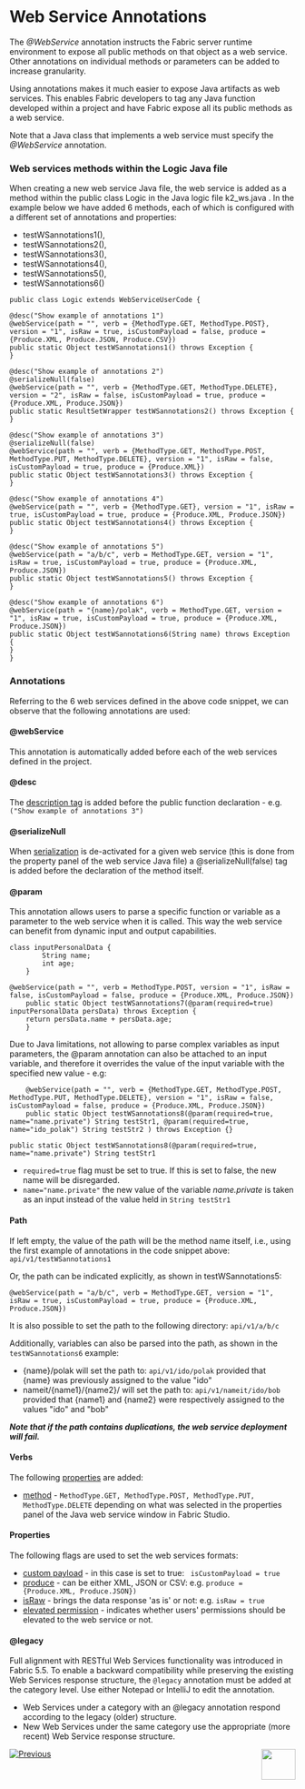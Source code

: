 # Web Service Annotations

The *@WebService* annotation instructs the Fabric server runtime environment to expose all public methods on that object as a web service. 
Other annotations on individual methods or parameters can be added to increase granularity.

Using annotations makes it much easier to expose Java artifacts as web services. This enables Fabric developers to tag any Java function developed within a project and have Fabric expose all its public methods as a web service.

Note that a Java class that implements a web service must specify the *@WebService* annotation.


### Web services methods within the Logic Java file

When creating a new web service Java file, the web service is added as a method within the public class Logic in the Java logic file k2_ws.java . 
In the example below we have added 6 methods, each of which is configured with a different set of annotations and properties: 
- testWSannotations1(), 
- testWSannotations2(),
- testWSannotations3(),
- testWSannotations4(),
- testWSannotations5(),
- testWSannotations6()

```
public class Logic extends WebServiceUserCode {

@desc("Show example of annotations 1")
@webService(path = "", verb = {MethodType.GET, MethodType.POST}, version = "1", isRaw = true, isCustomPayload = false, produce = {Produce.XML, Produce.JSON, Produce.CSV})
public static Object testWSannotations1() throws Exception {		
}

@desc("Show example of annotations 2")
@serializeNull(false)	
@webService(path = "", verb = {MethodType.GET, MethodType.DELETE}, version = "2", isRaw = false, isCustomPayload = true, produce = {Produce.XML, Produce.JSON})
public static ResultSetWrapper testWSannotations2() throws Exception {
}

@desc("Show example of annotations 3")
@serializeNull(false)	
@webService(path = "", verb = {MethodType.GET, MethodType.POST, MethodType.PUT, MethodType.DELETE}, version = "1", isRaw = false, isCustomPayload = true, produce = {Produce.XML})
public static Object testWSannotations3() throws Exception {
}

@desc("Show example of annotations 4")
@webService(path = "", verb = {MethodType.GET}, version = "1", isRaw = true, isCustomPayload = true, produce = {Produce.XML, Produce.JSON})
public static Object testWSannotations4() throws Exception {			
}

@desc("Show example of annotations 5")
@webService(path = "a/b/c", verb = MethodType.GET, version = "1", isRaw = true, isCustomPayload = true, produce = {Produce.XML, Produce.JSON})
public static Object testWSannotations5() throws Exception {			
}

@desc("Show example of annotations 6")
@webService(path = "{name}/polak", verb = MethodType.GET, version = "1", isRaw = true, isCustomPayload = true, produce = {Produce.XML, Produce.JSON})
public static Object testWSannotations6(String name) throws Exception {			
}
}

```

### Annotations
Referring to the 6 web services defined in the above code snippet, we can observe that the following annotations are used:

#### @webService
This annotation is automatically added before each of the web services defined in the project. 

#### @desc
The [description tag](/articles/15_web_services_and_graphit/02_web_services_properties.md#description) is added before the public function declaration - e.g.
```("Show example of annotations 3")``` 

#### @serializeNull
When [serialization](/articles/15_web_services_and_graphit/02_web_services_properties.md#serialize-null) is de-activated for a given web service (this is done from the property panel of the web service Java file) a @serializeNull(false) tag is added before the declaration of the method itself.

#### @param
This annotation allows users to parse a specific function or variable as a parameter to the web service when it is called. This way the web service can benefit from dynamic input and output capabilities.

```
class inputPersonalData {
		String name;
		int age;
	}

@webService(path = "", verb = MethodType.POST, version = "1", isRaw = false, isCustomPayload = false, produce = {Produce.XML, Produce.JSON})
	public static Object testWSannotations7(@param(required=true) inputPersonalData persData) throws Exception {
	return persData.name + persData.age;
	} 
```

Due to Java limitations, not allowing to parse complex variables as input parameters, the @param annotation can also be attached to an input variable, and therefore it overrides the value of the input variable with the specified new value - e.g:

```
	@webService(path = "", verb = {MethodType.GET, MethodType.POST, MethodType.PUT, MethodType.DELETE}, version = "1", isRaw = false, isCustomPayload = false, produce = {Produce.XML, Produce.JSON})
	public static Object testWSannotations8(@param(required=true, name="name.private") String testStr1, @param(required=true, name="ido_polak") String testStr2 ) throws Exception {}
```

```public static Object testWSannotations8(@param(required=true, name="name.private") String testStr1```
- ```required=true``` flag must be set to true. If this is set to false, the new name will be disregarded.
- ```name="name.private"``` the new value of the variable *name.private* is taken as an input instead of the value held in ```String testStr1``` 



#### Path
If left empty, the value of the path will be the method name itself, i.e., using the first example of annotations in the code snippet above:
```api/v1/testWSannotations1```

Or, the path can be indicated explicitly, as shown in testWSannotations5:

```@webService(path = "a/b/c", verb = MethodType.GET, version = "1", isRaw = true, isCustomPayload = true, produce = {Produce.XML, Produce.JSON})```

It is also possible to set the path to the following directory: ```api/v1/a/b/c```


Additionally, variables can also be parsed into the path, as shown in the ```testWSannotations6``` example:

- {name}/polak will set the path to: ```api/v1/ido/polak``` provided that {name} was previously assigned to the value "ido"
- nameit/{name1}/{name2}/ will set the path to: ```api/v1/nameit/ido/bob``` provided that {name1} and {name2} were respectively assigned to the values "ido" and "bob"

***Note that if the path contains duplications, the web service deployment will fail.***



#### Verbs 
The following [properties](/articles/15_web_services_and_graphit/02_web_services_properties.md#web-service-properties) are added:

- [method](/articles/15_web_services_and_graphit/02_web_services_properties.md#verb) - ```MethodType.GET, MethodType.POST, MethodType.PUT, MethodType.DELETE``` depending on what was selected in the properties panel of the Java web service window in Fabric Studio.

#### Properties
The following flags are used to set the web services formats:
- [custom payload](/articles/15_web_services_and_graphit/02_web_services_properties.md#custom-payload) - in this case is set to true: ``` isCustomPayload = true``` 
- [produce](/articles/15_web_services_and_graphit/02_web_services_properties.md#produce) - can be either XML, JSON or CSV: e.g. ```produce = {Produce.XML, Produce.JSON})```
- [isRaw](/articles/15_web_services_and_graphit/02_web_services_properties.md#is-raw) - brings the data response 'as is' or not: e.g. ```isRaw = true```
- [elevated permission](/articles/15_web_services_and_graphit/02_web_services_properties.md#elevated_permission) - indicates whether users' permissions should be elevated to the web service or not.

#### @legacy
Full alignment with RESTful Web Services functionality was introduced in Fabric 5.5.
To enable a backward compatibility while preserving the existing Web Services response structure, the ```@legacy``` annotation must be added at the category level. 
Use either Notepad or IntelliJ to edit the annotation. 
 * Web Services under a category with an @legacy annotation respond according to the legacy (older) structure. 
 * New Web Services under the same category use the appropriate (more recent) Web Service response structure.



[![Previous](/articles/images/Previous.png)](/articles/15_web_services_and_graphit/12_custom_ws_java_examples.md)[<img align="right" width="60" height="54" src="/articles/images/Next.png">](/articles/15_web_services_and_graphit/14_rest_api_additions.md)

